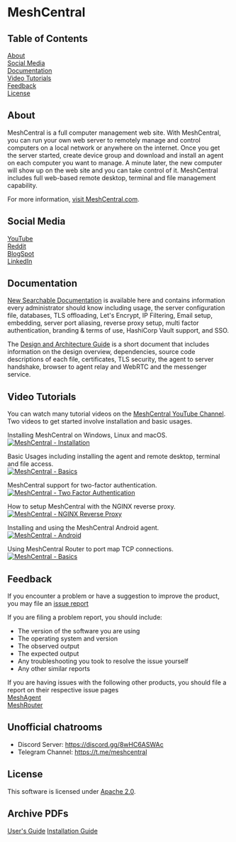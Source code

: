 # MeshCentral

## Table of Contents

[About](#about)  
[Social Media](#social-media)  
[Documentation](#documentation)  
[Video Tutorials](#video-tutorials)  
[Feedback](#feedback)  
[License](#license)

## About
MeshCentral is a full computer management web site. With MeshCentral, you can run your own web server to remotely manage and control computers on a local network or anywhere on the internet. Once you get the server started, create device group and download and install an agent on each computer you want to manage. A minute later, the new computer will show up on the web site and you can take control of it. MeshCentral includes full web-based remote desktop, terminal and file management capability.

For more information, [visit MeshCentral.com](https://meshcentral.com).

## Social Media
[YouTube](https://www.youtube.com/channel/UCJWz607A8EVlkilzcrb-GKg/videos)  
[Reddit](https://www.reddit.com/r/MeshCentral/)  
[BlogSpot](https://meshcentral2.blogspot.com/)  
[LinkedIn](https://www.linkedin.com/groups/13067101/)  

## Documentation
[New Searchable Documentation](https://ylianst.github.io/MeshCentral/) is available here and contains information every administrator should know including usage, the server configuration file, databases, TLS offloading, Let's Encrypt, IP Filtering, Email setup, embedding, server port aliasing, reverse proxy setup, multi factor authentication, branding & terms of use, HashiCorp Vault support, and SSO.

The [Design and Architecture Guide](https://meshcentral.com/docs/MeshCentral2DesignArchitecture.pdf) is a short document that includes information on the design overview, dependencies, source code descriptions of each file, certificates, TLS security, the agent to server handshake, browser to agent relay and WebRTC and the messenger service.

## Video Tutorials
You can watch many tutorial videos on the [MeshCentral YouTube Channel](https://www.youtube.com/channel/UCJWz607A8EVlkilzcrb-GKg/videos). Two videos to get started involve installation and basic usages.

Installing MeshCentral on Windows, Linux and macOS.  
[![MeshCentral - Installation](https://img.youtube.com/vi/GsQbWZmRRAU/mqdefault.jpg)](https://www.youtube.com/watch?v=GsQbWZmRRAU)

Basic Usages including installing the agent and remote desktop, terminal and file access.  
[![MeshCentral - Basics](https://img.youtube.com/vi/D9Q7M7PdTg0/mqdefault.jpg)](https://www.youtube.com/watch?v=D9Q7M7PdTg0)

MeshCentral support for two-factor authentication.  
[![MeshCentral - Two Factor Authentication](https://img.youtube.com/vi/luLZKcma9l0/mqdefault.jpg)](https://www.youtube.com/watch?v=luLZKcma9l0)

How to setup MeshCentral with the NGINX reverse proxy.  
[![MeshCentral - NGINX Reverse Proxy](https://img.youtube.com/vi/YSmiLyKSX2I/mqdefault.jpg)](https://www.youtube.com/watch?v=YSmiLyKSX2I)

Installing and using the MeshCentral Android agent.  
[![MeshCentral - Android](https://img.youtube.com/vi/wi1HYdW00Bk/mqdefault.jpg)](https://www.youtube.com/watch?v=wi1HYdW00Bk)

Using MeshCentral Router to port map TCP connections.  
[![MeshCentral - Basics](https://img.youtube.com/vi/BubeVRmbCRM/mqdefault.jpg)](https://www.youtube.com/watch?v=BubeVRmbCRM)


## Feedback
If you encounter a problem or have a suggestion to improve the product, you may file an [issue report](https://github.com/Ylianst/MeshCentral/issues/)

If you are filing a problem report, you should include:
* The version of the software you are using
* The operating system and version
* The observed output
* The expected output
* Any troubleshooting you took to resolve the issue yourself
* Any other similar reports

If you are having issues with the following other products, you should file a report on their respective issue pages  
[MeshAgent](https://github.com/Ylianst/MeshAgent/issues)  
[MeshRouter](https://github.com/Ylianst/MeshCentralRouter/issues)

## Unofficial chatrooms
- Discord Server: https://discord.gg/8wHC6ASWAc
- Telegram Channel: https://t.me/meshcentral

## License
This software is licensed under [Apache 2.0](https://www.apache.org/licenses/LICENSE-2.0).

## Archive PDFs
[User's Guide](https://meshcentral.com/docs/MeshCentral2UserGuide.pdf)
[Installation Guide](https://meshcentral.com/docs/MeshCentral2InstallGuide.pdf)
